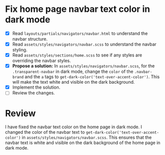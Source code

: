 # Fix home page navbar text color in dark mode

- [x] Read `layouts/partials/navigators/navbar.html` to understand the navbar structure.
- [x] Read `assets/styles/navigators/navbar.scss` to understand the navbar styling.
- [x] Read `assets/styles/sections/home.scss` to see if any styles are overriding the navbar styles.
- [x] **Propose a solution:** In `assets/styles/navigators/navbar.scss`, for the `.transparent-navbar` in dark mode, change the `color` of the `.navbar-brand` and the `a` tags to `get-dark-color('text-over-accent-color')`. This will make the text white and visible on the dark background.
- [x] Implement the solution.
- [ ] Review the changes.

# Review

I have fixed the navbar text color on the home page in dark mode. I changed the color of the navbar text to `get-dark-color('text-over-accent-color')` in `assets/styles/navigators/navbar.scss`. This ensures that the navbar text is white and visible on the dark background of the home page in dark mode.
